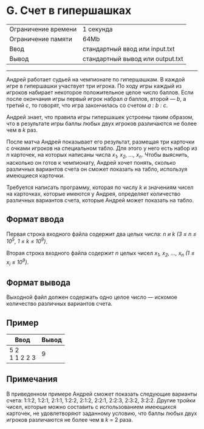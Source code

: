# G. Счет в гипершашках

<table>
  <tr>
  	<td>Ограничение времени</td>
  	<td>1 секунда</td>
  </tr>
  <tr>
  	<td>Ограничение памяти</td>
  	<td>64Mb</td>
  </tr>
  <tr>
  	<td>Ввод</td>
  	<td>стандартный ввод или input.txt</td>
  </tr>
  <tr>
  	<td>Вывод</td>
  	<td>стандартный вывод или output.txt</td>
  </tr>
</table>

---
Андрей работает судьей на чемпионате по гипершашкам. В каждой игре в гипершашки участвует три игрока. По ходу игры каждый из игроков набирает некоторое положительное целое число баллов. Если после окончания игры первый игрок набрал *a* баллов, второй — *b*, а третий *c*, то говорят, что игра закончилась со счетом *a : b : c*.

Андрей знает, что правила игры гипершашек устроены таким образом, что в результате игры баллы любых двух игроков различаются не более чем в *k* раз.

После матча Андрей показывает его результат, размещая три карточки с очками игроков на специальном табло. Для этого у него есть набор из *n* карточек, на которых написаны числа *x<sub>1</sub>, x<sub>2</sub>, …, x<sub>n</sub>*. Чтобы выяснить, насколько он готов к чемпионату, Андрей хочет понять, сколько различных вариантов счета он сможет показать на табло, используя имеющиеся карточки.

Требуется написать программу, которая по числу *k* и значениям чисел на карточках, которые имеются у Андрея, определяет количество различных вариантов счета, которые Андрей может показать на табло.

## Формат ввода

Первая строка входного файла содержит два целых числа: *n и k (3 ≤ n ≤ 10<sup>5</sup>, 1 ≤ k ≤ 10<sup>9</sup>)*.

Вторая строка входного файла содержит *n* целых чисел *x<sub>1</sub>, x<sub>2</sub>, …, x<sub>n</sub> (1 ≤ x<sub>i</sub> ≤ 10<sup>9</sup>)*.

## Формат вывода

Выходной файл должен содержать одно целое число — искомое количество различных вариантов счета.

## Пример

|Ввод|Вывод|
|---|---|
|5 2<br>1 1 2 2 3|9|

## Примечания

В приведенном примере Андрей сможет показать следующие варианты счета: 1:1:2, 1:2:1, 2:1:1, 1:2:2, 2:1:2, 2:2:1, 2:2:3, 2:3:2, 3:2:2. Другие тройки чисел, которые можно составить с использованием имеющихся карточек, не удовлетворяют заданному условию, что баллы любых двух игроков различаются не более чем в *k* = 2 раза.
